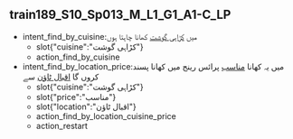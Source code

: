 ## train189_S10_Sp013_M_L1_G1_A1-C_LP
* intent_find_by_cuisine:میں [کڑاہی گوشت](cuisine) کھانا چاہتا ہوں
	- slot{"cuisine":"کڑاہی گوشت"}
	- action_find_by_cuisine
* intent_find_by_location_price:میں یہ کھانا [مناسب](price) پرائس رینج میں کھانا پسند کروں گا [اقبال ٹاؤن](location) سے
	- slot{"cuisine":"کڑاہی گوشت"}
	- slot{"price":"مناسب"}
	- slot{"location":"اقبال ٹاؤن"}
	- action_find_by_location_cuisine_price
	- action_restart